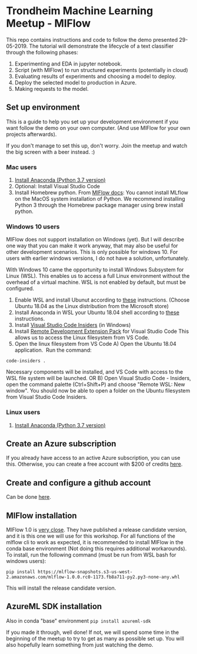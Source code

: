 # Trondheim Machine Learning Meetup - MlFlow
This repo contains instructions and code to follow the demo presented 29-05-2019.
The tutorial will demonstrate the lifecycle of a text classifier through the following phases:
1. Experimenting and EDA in jupyter notebook.
2. Script (with MlFlow) to run structured experiments (potentially in cloud)
3. Evaluating results of experiments and choosing a model to deploy.
4. Deploy the selected model to production in Azure. 
5. Making requests to the model. 

## Set up environment
This is a guide to help you set up your development environment if you want follow the demo on your own computer. (And use MlFlow for your own projects afterwards). 

If you don't manage to set this up, don't worry. Join the meetup and watch the big screen with a beer instead. :)

### Mac users
1. [Install Anaconda (Python 3.7 version)](https://www.anaconda.com/distribution/)
2. Optional: Install Visual Studio Code
3. Install Homebrew python.
From [MlFlow docs](https://mlflow.org/docs/latest/index.html):
You cannot install MLflow on the MacOS system installation of Python. We recommend installing Python 3 through the Homebrew package manager using brew install python.

### Windows 10 users
MlFlow does not support installation on Windows (yet). But I will describe one way that you can make it work anyway, that may also be useful for other development scenarios. This is only possible for windows 10. For users with earlier windows versions, I do not have a solution, unfortunately.

With Windows 10 came the opportunity to install Windows Subsystem for Linux (WSL). This enables us to access a full Linux environment without the overhead of a virtual machine. WSL is not enabled by default, but must be configured. 
1. Enable WSL and install Ubunut according to [these](https://docs.microsoft.com/en-us/windows/wsl/install-win10) instructions. (Choose Ubuntu 18.04 as the Linux distribution from the Microsoft store)
2. Install Anaconda in WSL your Ubuntu 18.04 shell according to [these](https://www.digitalocean.com/community/tutorials/how-to-install-anaconda-on-ubuntu-18-04-quickstart) instructions.
3. Install [Visual Studio Code Insiders](https://code.visualstudio.com/insiders/) (in Windows)
4. Install [Remote Development Extension Pack](https://marketplace.visualstudio.com/items?itemName=ms-vscode-remote.vscode-remote-extensionpack) for Visual Studio Code
This allows us to access the Linux filesystem from VS Code.
5. Open the linux filesystem from VS Code 
A)
Open the Ubuntu 18.04 application. 
Run the command:

```code-insiders .```

Necessary components will be installed, and VS Code with access to the WSL file system will be launched.
OR
B) 
Open Visual Studio Code - Insiders, open the command palette (Ctrl+Shift+P) and choose "Remote WSL: New window".
You should now be able to open a folder on the Ubuntu filesystem from Visual Studio Code Insiders. 

### Linux users
1. [Install Anaconda (Python 3.7 version)](https://www.anaconda.com/distribution/)

## Create an Azure subscription
If you already have access to an active Azure subscription, you can use this. 
Otherwise, you can create a free account with $200 of credits [here](https://azure.microsoft.com/en-us/free/).

## Create and configure a github account
Can be done [here](www.github.com).

## MlFlow installation
MlFlow 1.0 is [very close](https://mlflow.org/news/2019/05/22/1.0.0-release-candidate-1/index.html). They have published a release candidate version, and it is this one we will use for this workshop.
For all functions of the mlflow cli to work as expected, it is recommended to install MlFlow in the conda base environment (Not doing this requires additional workarounds). 
To install, run the following command (must be run from WSL bash for windows users):

```pip install https://mlflow-snapshots.s3-us-west-2.amazonaws.com/mlflow-1.0.0.rc0-1173.fb8a711-py2.py3-none-any.whl```

This will install the release candidate version. 

## AzureML SDK installation
Also in conda "base" environment
```pip install azureml-sdk```

If you made it through, well done! If not, we will spend some time in the beginning of the meetup to try to get as many as possible set up. You will also hopefully learn something from just watching the demo.


